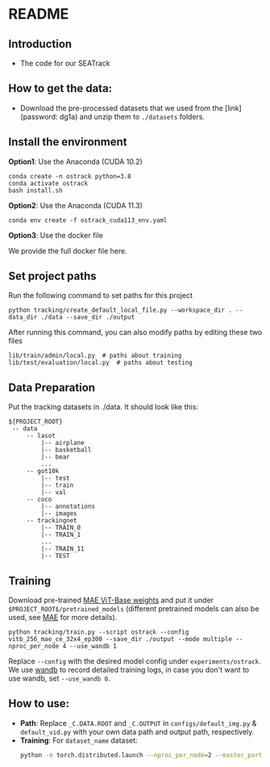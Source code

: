 # README

## Introduction
- The code for our SEATrack

## How to get the data:
- Download the pre-processed datasets that we used from the [link](password: dg1a) and unzip them to `./datasets` folders.

## Install the environment
**Option1**: Use the Anaconda (CUDA 10.2)
```
conda create -n ostrack python=3.8
conda activate ostrack
bash install.sh
```

**Option2**: Use the Anaconda (CUDA 11.3)
```
conda env create -f ostrack_cuda113_env.yaml
```

**Option3**: Use the docker file

We provide the full docker file here.


## Set project paths
Run the following command to set paths for this project
```
python tracking/create_default_local_file.py --workspace_dir . --data_dir ./data --save_dir ./output
```
After running this command, you can also modify paths by editing these two files
```
lib/train/admin/local.py  # paths about training
lib/test/evaluation/local.py  # paths about testing
```

## Data Preparation
Put the tracking datasets in ./data. It should look like this:
   ```
   ${PROJECT_ROOT}
    -- data
        -- lasot
            |-- airplane
            |-- basketball
            |-- bear
            ...
        -- got10k
            |-- test
            |-- train
            |-- val
        -- coco
            |-- annotations
            |-- images
        -- trackingnet
            |-- TRAIN_0
            |-- TRAIN_1
            ...
            |-- TRAIN_11
            |-- TEST
   ```


## Training
Download pre-trained [MAE ViT-Base weights](https://dl.fbaipublicfiles.com/mae/pretrain/mae_pretrain_vit_base.pth) and put it under `$PROJECT_ROOT$/pretrained_models` (different pretrained models can also be used, see [MAE](https://github.com/facebookresearch/mae) for more details).

```
python tracking/train.py --script ostrack --config vitb_256_mae_ce_32x4_ep300 --save_dir ./output --mode multiple --nproc_per_node 4 --use_wandb 1
```

Replace `--config` with the desired model config under `experiments/ostrack`. We use [wandb](https://github.com/wandb/client) to record detailed training logs, in case you don't want to use wandb, set `--use_wandb 0`.


## How to use:
- **Path**: Replace `_C.DATA.ROOT` and `_C.OUTPUT` in `configs/default_img.py` & `default_vid.py` with your own data path and output path, respectively.
- **Training**: For `dataset_name` dataset: 
  ```bash
  python -m torch.distributed.launch --nproc_per_node=2 --master_port 12345 main.py --dataset dataset_name --cfg configs/res50_cels_cal.yaml --gpu 0,1 --spr 0 --sacr 0.05 --rr 1.0
